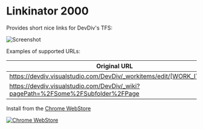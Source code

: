 # Linkinator 2000

Provides short nice links for DevDiv's TFS:

![Screenshot](https://raw.githubusercontent.com/kzu/Linkinator/master/images/screenshot.png)

Examples of supported URLs:


| Original URL | Nice URL|
| ------------ |-------------|
| https://devdiv.visualstudio.com/DevDiv/_workitems/edit/[WORK_ITEM_ID] | http://work.devdiv.io/WORK_ITEM_ID |
| https://devdiv.visualstudio.com/DevDiv/_wiki?pagePath=%2FSome%2FSubfolder%2FPage | http://wiki.devdiv.io/Some/Subfolder/Page |

Install from the [Chrome WebStore](https://goo.gl/u5ADhC)

[![Chrome WebStore](https://raw.githubusercontent.com/kzu/Linkinator/master/images/webstore.png)](https://goo.gl/u5ADhC)